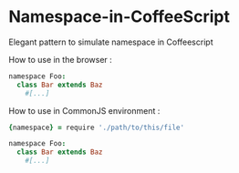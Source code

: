 Namespace-in-CoffeeScript
=========================

Elegant pattern to simulate namespace in Coffeescript

How to use in the browser :

```coffeescript
namespace Foo:
  class Bar extends Baz
    #[...]
```

How to use in CommonJS environment :

```coffeescript
{namespace} = require './path/to/this/file'

namespace Foo:
  class Bar extends Baz
    #[...]
```